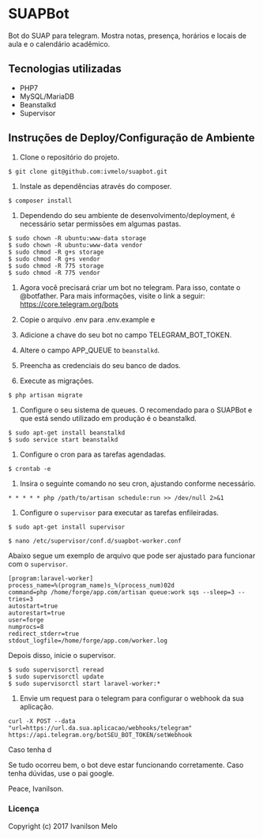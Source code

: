 # SUAPBot
Bot do SUAP para telegram. Mostra notas, presença, horários e locais de aula e o calendário acadêmico.

## Tecnologias utilizadas
- PHP7
- MySQL/MariaDB
- Beanstalkd
- Supervisor

## Instruções de Deploy/Configuração de Ambiente

1. Clone o repositório do projeto.
```
$ git clone git@github.com:ivmelo/suapbot.git
```

1. Instale as dependências através do composer.
```
$ composer install
```

1. Dependendo do seu ambiente de desenvolvimento/deployment, é necessário setar permissões em algumas pastas.
```
$ sudo chown -R ubuntu:www-data storage
$ sudo chown -R ubuntu:www-data vendor
$ sudo chmod -R g+s storage
$ sudo chmod -R g+s vendor
$ sudo chmod -R 775 storage
$ sudo chmod -R 775 vendor
```


1. Agora você precisará criar um bot no telegram. Para isso, contate o @botfather. Para mais informações, visite o link a seguir: https://core.telegram.org/bots 

1. Copie o arquivo .env para .env.example e 

1. Adicione a chave do seu bot no campo TELEGRAM_BOT_TOKEN.

1. Altere o campo APP_QUEUE to ```beanstalkd```.

1. Preencha as credenciais do seu banco de dados.


1. Execute as migrações.
```
$ php artisan migrate
```


1. Configure o seu sistema de queues. O recomendado para o SUAPBot e que está sendo utilizado em produção é o beanstalkd. 
```
$ sudo apt-get install beanstalkd
$ sudo service start beanstalkd
```

1. Configure o cron para as tarefas agendadas.
```
$ crontab -e
```

1. Insira o seguinte comando no seu cron, ajustando conforme necessário.

```
* * * * * php /path/to/artisan schedule:run >> /dev/null 2>&1
```

1. Configure o ```supervisor``` para executar as tarefas enfileiradas.
```
$ sudo apt-get install supervisor

$ nano /etc/supervisor/conf.d/suapbot-worker.conf
```

Abaixo segue um exemplo de arquivo que pode ser ajustado para funcionar com o ```supervisor```.

```
[program:laravel-worker]
process_name=%(program_name)s_%(process_num)02d
command=php /home/forge/app.com/artisan queue:work sqs --sleep=3 --tries=3
autostart=true
autorestart=true
user=forge
numprocs=8
redirect_stderr=true
stdout_logfile=/home/forge/app.com/worker.log
```

Depois disso, inicie o supervisor.

```
$ sudo supervisorctl reread
$ sudo supervisorctl update
$ sudo supervisorctl start laravel-worker:*
```

1. Envie um request para o telegram para configurar o webhook da sua aplicação.
```
curl -X POST --data "url=https://url.da.sua.aplicacao/webhooks/telegram" https://api.telegram.org/botSEU_BOT_TOKEN/setWebhook
```

Caso tenha d

Se tudo ocorreu bem, o bot deve estar funcionando corretamente. Caso tenha dúvidas, use o pai google.

Peace,
Ivanilson.


### Licença

Copyright (c) 2017 Ivanilson Melo
